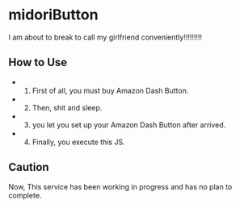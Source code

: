 # midoriButton
I am about to break to call my girlfriend conveniently!!!!!!!!!

## How to Use
- 1. First of all, you must buy Amazon Dash Button.
- 2. Then, shit and sleep.
- 3. you let you set up your Amazon Dash Button after arrived.
- 4. Finally, you execute this JS.

## Caution
Now, This service has been working in progress and has no plan to complete.
